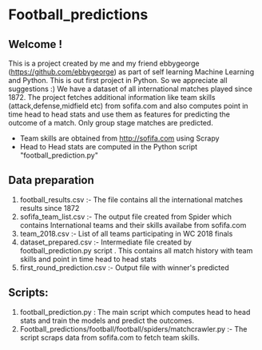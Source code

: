 # Football_predictions
## Welcome !
This is a project created by me and my friend ebbygeorge (https://github.com/ebbygeorge) as part of self learning Machine Learning and Python. This is out first project in Python. So we appreciate all suggestions :)
We have a dataset of all international matches played since 1872. The project fetches additional information like team skills (attack,defense,midfield etc)
from sofifa.com and also computes point in time head to head stats and use them as features for predicting the outcome of a match.
Only group stage matches are predicted. 

- Team skills are obtained from http://sofifa.com using Scrapy
- Head to Head stats are computed in the Python script "football_prediction.py"

## Data preparation
1. football_results.csv :- The file contains all the international matches results since 1872
2. sofifa_team_list.csv :- The output file created from Spider which contains International teams and their skills availabe from sofifa.com
3. team_2018.csv :- List of all teams participating in WC 2018 finals
4. dataset_prepared.csv :- Intermediate file created by football_prediction.py script . This contains all match history with team skills and point in time head to head stats
5. first_round_prediction.csv :- Output file with winner's predicted

## Scripts:
1. football_prediction.py : The main script which computes head to head stats and train the models and predict the outcomes.
2. Football_predictions/football/football/spiders/matchcrawler.py :- The script scraps data from sofifa.com to fetch team skills.

